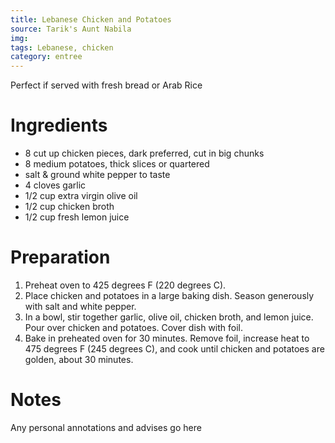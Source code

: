 ```yaml
---
title: Lebanese Chicken and Potatoes
source: Tarik's Aunt Nabila
img:
tags: Lebanese, chicken
category: entree
---
```


Perfect if served with fresh bread or Arab Rice

Ingredients
===========

* 8 cut up chicken pieces, dark preferred, cut in big chunks
* 8 medium potatoes, thick slices or quartered
* salt & ground white pepper to taste
* 4 cloves garlic
* 1/2 cup extra virgin olive oil
* 1/2 cup chicken broth
* 1/2 cup fresh lemon juice


Preparation
===========
1. Preheat oven to 425 degrees F (220 degrees C).
2. Place chicken and potatoes in a large baking dish. Season generously with salt and white pepper.
3. In a bowl, stir together garlic, olive oil, chicken broth, and lemon juice. Pour over chicken and potatoes. Cover dish with foil.
4. Bake in preheated oven for 30 minutes. Remove foil, increase heat to 475 degrees F (245 degrees C), and cook until chicken and potatoes are golden, about 30 minutes.

Notes
=====

Any personal annotations and advises go here
